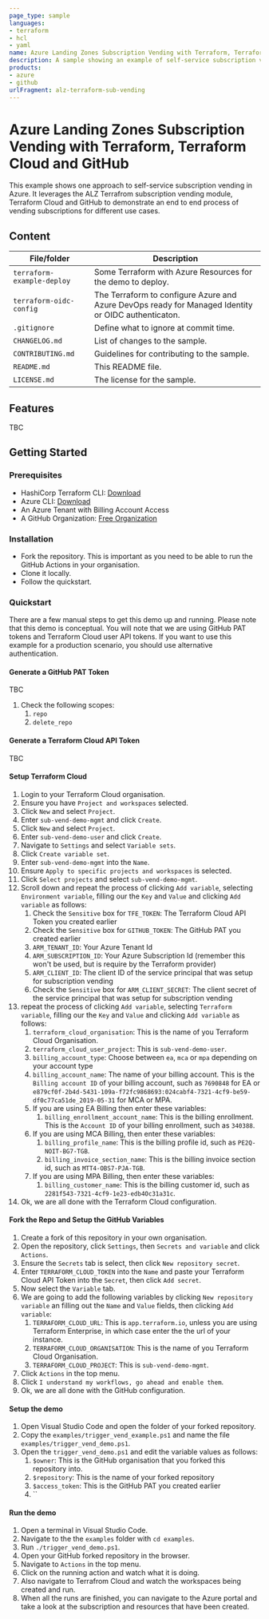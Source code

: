 ```yaml
---
page_type: sample
languages:
- terraform
- hcl
- yaml
name: Azure Landing Zones Subscription Vending with Terraform, Terraform Cloud and GitHub
description: A sample showing an example of self-service subscription vending with GitHub and Terraform Cloud.
products:
- azure
- github
urlFragment: alz-terraform-sub-vending
---
```


# Azure Landing Zones Subscription Vending with Terraform, Terraform Cloud and GitHub

This example shows one approach to self-service subscription vending in Azure. It leverages the ALZ Terrafrom subscription vending module, Terraform Cloud and GitHub to demonstrate an end to end process of vending subscriptions for different use cases.

## Content

| File/folder | Description |
|-------------|-------------|
| `terraform-example-deploy` | Some Terraform with Azure Resources for the demo to deploy. |
| `terraform-oidc-config` | The Terraform to configure Azure and Azure DevOps ready for Managed Identity or OIDC authenticaton. |
| `.gitignore` | Define what to ignore at commit time. |
| `CHANGELOG.md` | List of changes to the sample. |
| `CONTRIBUTING.md` | Guidelines for contributing to the sample. |
| `README.md` | This README file. |
| `LICENSE.md` | The license for the sample. |

## Features

TBC

## Getting Started

### Prerequisites

- HashiCorp Terraform CLI: [Download](https://www.terraform.io/downloads)
- Azure CLI: [Download](https://learn.microsoft.com/en-us/cli/azure/install-azure-cli-windows?tabs=azure-cli#install-or-update)
- An Azure Tenant with Billing Account Access
- A GitHub Organization: [Free Organization](https://aex.dev.azure.com/signup/)

### Installation

- Fork the repository. This is important as you need to be able to run the GitHub Actions in your organisation.
- Clone it locally.
- Follow the quickstart.

### Quickstart

There are a few manual steps to get this demo up and running. Please note that this demo is conceptual. You will note that we are using GitHub PAT tokens and Terraform Cloud user API tokens. If you want to use this example for a production scenario, you should use alternative authentication.

#### Generate a GitHub PAT Token

TBC

1. Check the following scopes:
    1. `repo`
    1. `delete_repo`

#### Generate a Terraform Cloud API Token

TBC

#### Setup Terraform Cloud

1. Login to your Terraform Cloud organisation.
1. Ensure you have `Project and workspaces` selected.
1. Click `New` and select `Project`.
1. Enter `sub-vend-demo-mgmt` and click `Create`.
1. Click `New` and select `Project`.
1. Enter `sub-vend-demo-user` and click `Create`.
1. Navigate to `Settings` and select `Variable sets`.
1. Click `Create variable set`.
1. Enter `sub-vend-demo-mgmt` into the `Name`.
1. Ensure `Apply to specific projects and workspaces` is selected.
1. Click `Select projects` and select `sub-vend-demo-mgmt`.
1. Scroll down and repeat the process of clicking `Add variable`, selecting `Environment variable`, filling our the `Key` and `Value` and clicking `Add variable` as follows:
    1. Check the `Sensitive` box for `TFE_TOKEN`: The Terraform Cloud API Token you created earlier
    1. Check the `Sensitive` box for `GITHUB_TOKEN`: The GitHub PAT you created earlier
    1. `ARM_TENANT_ID`: Your Azure Tenant Id
    1. `ARM_SUBSCRIPTION_ID`: Your Azure Subscription Id (remember this won't be used, but is require by the Terraform provider)
    1. `ARM_CLIENT_ID`: The client ID of the service principal that was setup for subscription vending
    1. Check the `Sensitive` box for `ARM_CLIENT_SECRET`: The client secret of the service principal that was setup for subscription vending
1. repeat the process of clicking `Add variable`, selecting `Terraform variable`, filling our the `Key` and `Value` and clicking `Add variable` as follows:
    1. `terraform_cloud_organisation`: This is the name of you Terraform Cloud Organisation.
    1. `terraform_cloud_user_project`: This is `sub-vend-demo-user`.
    1. `billing_account_type`: Choose between `ea`, `mca` or `mpa` depending on your account type
    1. `billing_account_name`: The name of your billing account. This is the `Billing account ID` of your billing account, such as `7690848` for EA or `e879cf0f-2b4d-5431-109a-f72fc9868693:024cabf4-7321-4cf9-be59-df0c77ca51de_2019-05-31` for MCA or MPA.
    1. If you are using EA Billing then enter these variables:
        1. `billing_enrollment_account_name`: This is the billing enrollment. This is the `Account ID` of your billing enrollment, such as `340388`.
    1. If you are using MCA Billing, then enter these variables:
        1. `billing_profile_name`: This is the billing profile id, such as `PE2Q-NOIT-BG7-TGB`.
        1. `billing_invoice_section_name`: This is the billing invoice section id, such as `MTT4-OBS7-PJA-TGB`.
    1. If you are using MPA Billing, then enter these variables:
        1. `billing_customer_name`: This is the billing customer id, such as `2281f543-7321-4cf9-1e23-edb4Oc31a31c`.
1. Ok, we are all done with the Terraform Cloud configuration.

#### Fork the Repo and Setup the GitHub Variables

1. Create a fork of this repository in your own organisation.
1. Open the repository, click `Settings`, then `Secrets and variable` and click `Actions`.
1. Ensure the `Secrets` tab is select, then click `New repository secret`.
1. Enter `TERRAFORM_CLOUD_TOKEN` into the `Name` and paste your Terraform Cloud API Token into the `Secret`, then click `Add secret`.
1. Now select the `Variable` tab. 
1. We are going to add the following variables by clicking `New repository variable` an filling out the `Name` and `Value` fields, then clicking `Add variable`:
    1. `TERRAFORM_CLOUD_URL`: This is `app.terraform.io`, unless you are using Terraform Enterprise, in which case enter the the url of your instance.
    1. `TERRAFORM_CLOUD_ORGANISATION`: This is the name of you Terraform Cloud Organisation.
    1. `TERRAFORM_CLOUD_PROJECT`: This is `sub-vend-demo-mgmt`.
1. Click `Actions` in the top menu.
1. Click `I understand my workflows, go ahead and enable them`.
1. Ok, we are all done with the GitHub configuration.

#### Setup the demo

1. Open Visual Studio Code and open the folder of your forked repository.
1. Copy the `examples/trigger_vend_example.ps1` and name the file `examples/trigger_vend_demo.ps1`.
1. Open the `trigger_vend_demo.ps1` and edit the variable values as follows:
    1. `$owner`: This is the GitHub organisation that you forked this repository into.
    1. `$repository`: This is the name of your forked repository
    1. `$access_token`: This is the GitHub PAT you created earlier
    1. ``

#### Run the demo

1. Open a terminal in Visual Studio Code.
1. Navigate to the the `examples` folder with `cd examples`.
1. Run `./trigger_vend_demo.ps1`.
1. Open your GitHub forked repository in the browser.
1. Navigate to `Actions` in the top menu.
1. Click on the running action and watch what it is doing.
1. Also navigate to Terrafrom Cloud and watch the workspaces being created and run.
1. When all the runs are finished, you can navigate to the Azure portal and take a look at the subscription and resources that have been created.